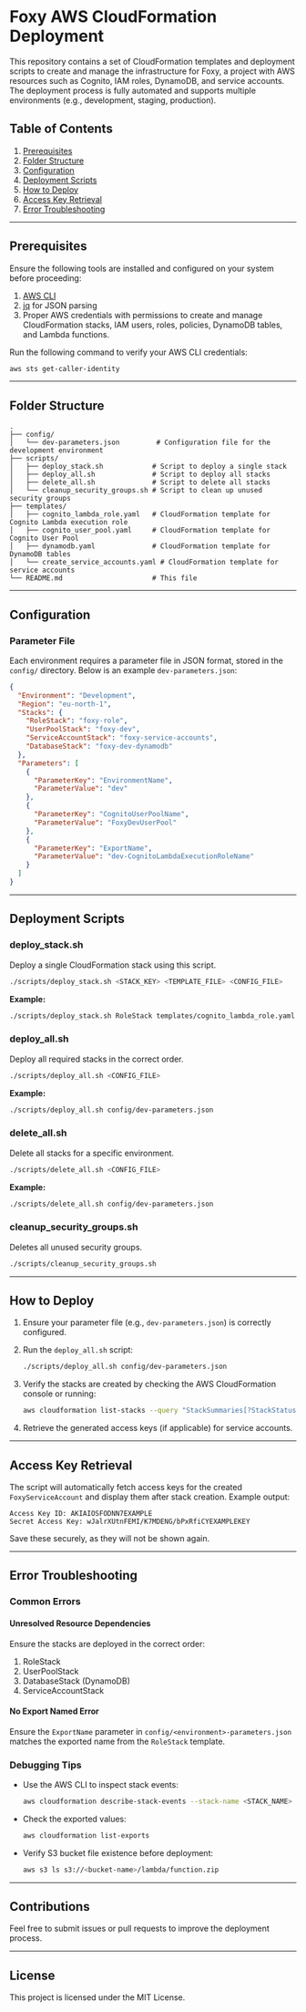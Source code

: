 # Foxy AWS CloudFormation Deployment

This repository contains a set of CloudFormation templates and deployment scripts to create and manage the infrastructure for Foxy, a project with AWS resources such as Cognito, IAM roles, DynamoDB, and service accounts. The deployment process is fully automated and supports multiple environments (e.g., development, staging, production).

## Table of Contents

1. [Prerequisites](#prerequisites)
2. [Folder Structure](#folder-structure)
3. [Configuration](#configuration)
4. [Deployment Scripts](#deployment-scripts)
5. [How to Deploy](#how-to-deploy)
6. [Access Key Retrieval](#access-key-retrieval)
7. [Error Troubleshooting](#error-troubleshooting)

---

## Prerequisites

Ensure the following tools are installed and configured on your system before proceeding:

1. [AWS CLI](https://docs.aws.amazon.com/cli/latest/userguide/install-cliv2.html)
2. [jq](https://stedolan.github.io/jq/) for JSON parsing
3. Proper AWS credentials with permissions to create and manage CloudFormation stacks, IAM users, roles, policies, DynamoDB tables, and Lambda functions.

Run the following command to verify your AWS CLI credentials:

```bash
aws sts get-caller-identity
```

---

## Folder Structure

```
.
├── config/
│   └── dev-parameters.json         # Configuration file for the development environment
├── scripts/
│   ├── deploy_stack.sh            # Script to deploy a single stack
│   ├── deploy_all.sh              # Script to deploy all stacks
│   ├── delete_all.sh              # Script to delete all stacks
│   └── cleanup_security_groups.sh # Script to clean up unused security groups
├── templates/
│   ├── cognito_lambda_role.yaml   # CloudFormation template for Cognito Lambda execution role
│   ├── cognito_user_pool.yaml     # CloudFormation template for Cognito User Pool
│   ├── dynamodb.yaml              # CloudFormation template for DynamoDB tables
│   └── create_service_accounts.yaml # CloudFormation template for service accounts
└── README.md                      # This file
```

---

## Configuration

### Parameter File
Each environment requires a parameter file in JSON format, stored in the `config/` directory. Below is an example `dev-parameters.json`:

```json
{
  "Environment": "Development",
  "Region": "eu-north-1",
  "Stacks": {
    "RoleStack": "foxy-role",
    "UserPoolStack": "foxy-dev",
    "ServiceAccountStack": "foxy-service-accounts",
    "DatabaseStack": "foxy-dev-dynamodb"
  },
  "Parameters": [
    {
      "ParameterKey": "EnvironmentName",
      "ParameterValue": "dev"
    },
    {
      "ParameterKey": "CognitoUserPoolName",
      "ParameterValue": "FoxyDevUserPool"
    },
    {
      "ParameterKey": "ExportName",
      "ParameterValue": "dev-CognitoLambdaExecutionRoleName"
    }
  ]
}
```

---

## Deployment Scripts

### deploy_stack.sh
Deploy a single CloudFormation stack using this script.

```bash
./scripts/deploy_stack.sh <STACK_KEY> <TEMPLATE_FILE> <CONFIG_FILE>
```

**Example:**

```bash
./scripts/deploy_stack.sh RoleStack templates/cognito_lambda_role.yaml config/dev-parameters.json
```

### deploy_all.sh
Deploy all required stacks in the correct order.

```bash
./scripts/deploy_all.sh <CONFIG_FILE>
```

**Example:**

```bash
./scripts/deploy_all.sh config/dev-parameters.json
```

### delete_all.sh
Delete all stacks for a specific environment.

```bash
./scripts/delete_all.sh <CONFIG_FILE>
```

**Example:**

```bash
./scripts/delete_all.sh config/dev-parameters.json
```

### cleanup_security_groups.sh
Deletes all unused security groups.

```bash
./scripts/cleanup_security_groups.sh
```

---

## How to Deploy

1. Ensure your parameter file (e.g., `dev-parameters.json`) is correctly configured.
2. Run the `deploy_all.sh` script:

   ```bash
   ./scripts/deploy_all.sh config/dev-parameters.json
   ```

3. Verify the stacks are created by checking the AWS CloudFormation console or running:

   ```bash
   aws cloudformation list-stacks --query "StackSummaries[?StackStatus=='CREATE_COMPLETE']"
   ```

4. Retrieve the generated access keys (if applicable) for service accounts.

---

## Access Key Retrieval

The script will automatically fetch access keys for the created `FoxyServiceAccount` and display them after stack creation. Example output:

```
Access Key ID: AKIAIOSFODNN7EXAMPLE
Secret Access Key: wJalrXUtnFEMI/K7MDENG/bPxRfiCYEXAMPLEKEY
```

Save these securely, as they will not be shown again.

---

## Error Troubleshooting

### Common Errors

#### Unresolved Resource Dependencies
Ensure the stacks are deployed in the correct order:

1. RoleStack
2. UserPoolStack
3. DatabaseStack (DynamoDB)
4. ServiceAccountStack

#### No Export Named Error
Ensure the `ExportName` parameter in `config/<environment>-parameters.json` matches the exported name from the `RoleStack` template.

### Debugging Tips
- Use the AWS CLI to inspect stack events:

  ```bash
  aws cloudformation describe-stack-events --stack-name <STACK_NAME>
  ```

- Check the exported values:

  ```bash
  aws cloudformation list-exports
  ```

- Verify S3 bucket file existence before deployment:

  ```bash
  aws s3 ls s3://<bucket-name>/lambda/function.zip
  ```

---

## Contributions

Feel free to submit issues or pull requests to improve the deployment process.

---

## License

This project is licensed under the MIT License.

